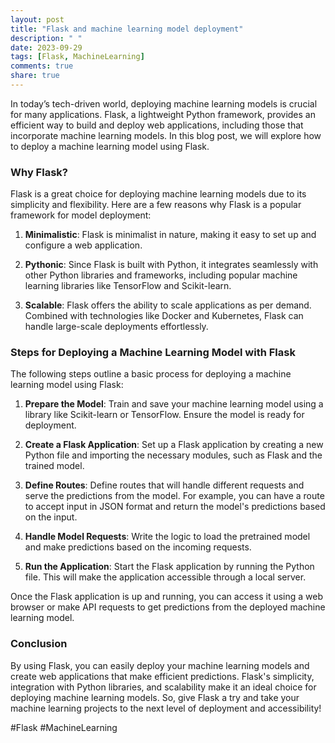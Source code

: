 ```yaml
---
layout: post
title: "Flask and machine learning model deployment"
description: " "
date: 2023-09-29
tags: [Flask, MachineLearning]
comments: true
share: true
---
```


In today’s tech-driven world, deploying machine learning models is crucial for many applications. Flask, a lightweight Python framework, provides an efficient way to build and deploy web applications, including those that incorporate machine learning models. In this blog post, we will explore how to deploy a machine learning model using Flask.

### Why Flask?

Flask is a great choice for deploying machine learning models due to its simplicity and flexibility. Here are a few reasons why Flask is a popular framework for model deployment:

1. **Minimalistic**: Flask is minimalist in nature, making it easy to set up and configure a web application.

2. **Pythonic**: Since Flask is built with Python, it integrates seamlessly with other Python libraries and frameworks, including popular machine learning libraries like TensorFlow and Scikit-learn.

3. **Scalable**: Flask offers the ability to scale applications as per demand. Combined with technologies like Docker and Kubernetes, Flask can handle large-scale deployments effortlessly.

### Steps for Deploying a Machine Learning Model with Flask

The following steps outline a basic process for deploying a machine learning model using Flask:

1. **Prepare the Model**: Train and save your machine learning model using a library like Scikit-learn or TensorFlow. Ensure the model is ready for deployment.

2. **Create a Flask Application**: Set up a Flask application by creating a new Python file and importing the necessary modules, such as Flask and the trained model.

3. **Define Routes**: Define routes that will handle different requests and serve the predictions from the model. For example, you can have a route to accept input in JSON format and return the model's predictions based on the input.

4. **Handle Model Requests**: Write the logic to load the pretrained model and make predictions based on the incoming requests.

5. **Run the Application**: Start the Flask application by running the Python file. This will make the application accessible through a local server.

Once the Flask application is up and running, you can access it using a web browser or make API requests to get predictions from the deployed machine learning model.

### Conclusion

By using Flask, you can easily deploy your machine learning models and create web applications that make efficient predictions. Flask's simplicity, integration with Python libraries, and scalability make it an ideal choice for deploying machine learning models. So, give Flask a try and take your machine learning projects to the next level of deployment and accessibility!

\#Flask #MachineLearning